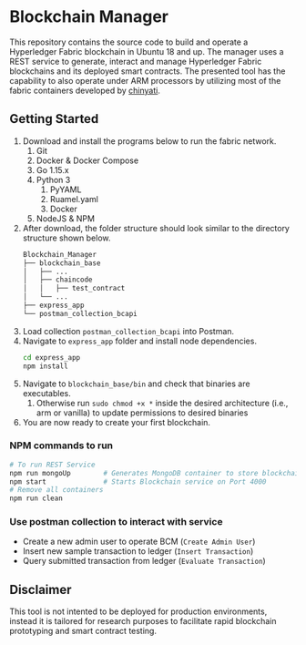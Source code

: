 # Blockchain Manager
This repository contains the source code to build and operate a Hyperledger Fabric blockchain in Ubuntu 18 and up. The manager uses a REST service to generate, interact and manage Hyperledger Fabric blockchains and its deployed smart contracts. The presented tool has the capability to also operate under ARM processors by utilizing most of the fabric containers developed by [chinyati](https://github.com/chinyati/Hyperledger-Fabric-ARM64-images).

## Getting Started
1. Download and install the programs below to run the fabric network.
    1. Git
    1. Docker & Docker Compose
    1. Go 1.15.x
    1. Python 3
        1. PyYAML
        1. Ruamel.yaml
        1. Docker
    1. NodeJS & NPM
1. After download, the folder structure should look similar to the directory structure shown below.
    ```bash
    Blockchain_Manager
    ├── blockchain_base
    │   ├── ...
    │   ├── chaincode
    │   │   ├── test_contract
    │   └── ...
    ├── express_app
    └── postman_collection_bcapi
    ```
1. Load collection `postman_collection_bcapi` into Postman.
1. Navigate to `express_app` folder and install node dependencies.
    ```bash
    cd express_app
    npm install
    ```
1. Navigate to `blockchain_base/bin` and check that binaries are executables.
    1. Otherwise run `sudo chmod +x *` inside the desired architecture (i.e., arm or vanilla) to update permissions to desired binaries
1. You are now ready to create your first blockchain.

### NPM commands to run
```bash
# To run REST Service
npm run mongoUp        # Generates MongoDB container to store blockchain structure information
npm start              # Starts Blockchain service on Port 4000
# Remove all containers
npm run clean
```
### Use postman collection to interact with service
* Create a new admin user to operate BCM (`Create Admin User`)
* Insert new sample transaction to ledger (`Insert Transaction`)
* Query submitted transaction from ledger (`Evaluate Transaction`)

## Disclaimer
This tool is not intented to be deployed for production environments, instead it is tailored for research purposes to facilitate rapid blockchain prototyping and smart contract testing.